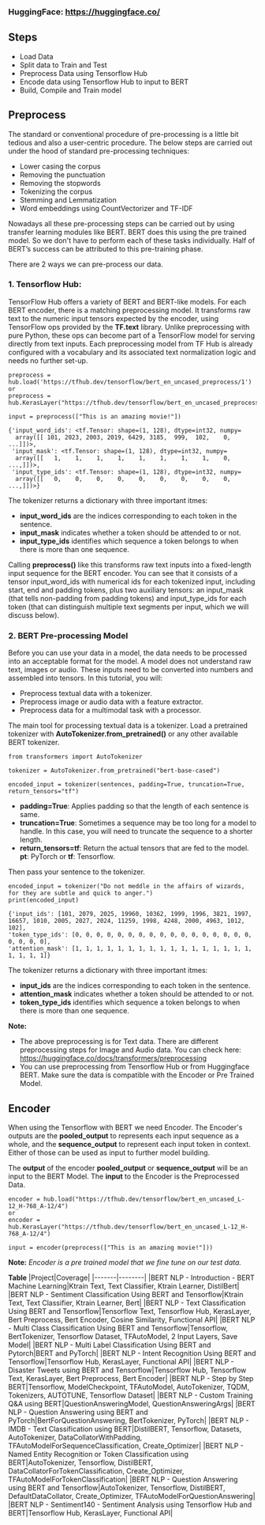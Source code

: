 ### **HuggingFace**: https://huggingface.co/ 

## **Steps**

- Load Data
- Split data to Train and Test
- Preprocess Data using Tensorflow Hub
- Encode data using Tensorflow Hub to input to BERT
- Build, Compile and Train model

## **Preprocess**

The standard or conventional procedure of pre-processing is a little bit tedious and also a user-centric procedure. The below steps are carried out under the hood of standard pre-processing techniques:

- Lower casing the corpus 
- Removing the punctuation 
- Removing the stopwords 
- Tokenizing the corpus 
- Stemming and Lemmatization
- Word embeddings using CountVectorizer and TF-IDF  

Nowadays all these pre-processing steps can be carried out by using transfer learning modules like BERT. BERT does this using the pre trained model. So we don't have to perform each of these tasks individually. Half of BERT’s success can be attributed to this pre-training phase. 

There are 2 ways we can pre-process our data.

### **1. Tensorflow Hub:**

TensorFlow Hub offers a variety of BERT and BERT-like models. For each BERT encoder, there is a matching preprocessing model. It transforms raw text to the numeric input tensors expected by the encoder, using TensorFlow ops provided by the **TF.text** library. Unlike preprocessing with pure Python, these ops can become part of a TensorFlow model for serving directly from text inputs. Each preprocessing model from TF Hub is already configured with a vocabulary and its associated text normalization logic and needs no further set-up.

```
preprocess = hub.load('https://tfhub.dev/tensorflow/bert_en_uncased_preprocess/1')
or
preprocess = hub.KerasLayer("https://tfhub.dev/tensorflow/bert_en_uncased_preprocess/1")

input = preprocess(["This is an amazing movie!"])

```
```
{'input_word_ids': <tf.Tensor: shape=(1, 128), dtype=int32, numpy=
  array([[ 101, 2023, 2003, 2019, 6429, 3185,  999,  102,    0,  ...]])>,
 'input_mask': <tf.Tensor: shape=(1, 128), dtype=int32, numpy=
  array([[   1,    1,    1,    1,    1,    1,    1,    1,    0,  ...,]])>,
 'input_type_ids': <tf.Tensor: shape=(1, 128), dtype=int32, numpy=
  array([[   0,    0,    0,    0,    0,    0,    0,    0,    0,  ...,]])>}
 ```
The tokenizer returns a dictionary with three important itmes:

- **input_word_ids** are the indices corresponding to each token in the sentence.
- **input_mask** indicates whether a token should be attended to or not.
- **input_type_ids** identifies which sequence a token belongs to when there is more than one sequence.

Calling **preprocess()** like this transforms raw text inputs into a fixed-length input sequence for the BERT encoder. You can see that it consists of a tensor input_word_ids with numerical ids for each tokenized input, including start, end and padding tokens, plus two auxiliary tensors: an input_mask (that tells non-padding from padding tokens) and input_type_ids for each token (that can distinguish multiple text segments per input, which we will discuss below).

### **2. BERT Pre-processing Model**

Before you can use your data in a model, the data needs to be processed into an acceptable format for the model. A model does not understand raw text, images or audio. These inputs need to be converted into numbers and assembled into tensors. In this tutorial, you will:

- Preprocess textual data with a tokenizer.
- Preprocess image or audio data with a feature extractor.
- Preprocess data for a multimodal task with a processor.

The main tool for processing textual data is a tokenizer. Load a pretrained tokenizer with **AutoTokenizer.from_pretrained()** or any other available BERT tokenizer.
```
from transformers import AutoTokenizer

tokenizer = AutoTokenizer.from_pretrained("bert-base-cased")

encoded_input = tokenizer(sentences, padding=True, truncation=True, return_tensors="tf")
```
- **padding=True**: Applies padding so that the length of each sentence is same.
- **truncation=True**: Sometimes a sequence may be too long for a model to handle. In this case, you will need to truncate the sequence to a shorter length.
- **return_tensors=tf**: Return the actual tensors that are fed to the model. **pt**: PyTorch or **tf**: Tensorflow.

Then pass your sentence to the tokenizer.

```
encoded_input = tokenizer("Do not meddle in the affairs of wizards, for they are subtle and quick to anger.")
print(encoded_input)
```
```
{'input_ids': [101, 2079, 2025, 19960, 10362, 1999, 1996, 3821, 1997, 16657, 1010, 2005, 2027, 2024, 11259, 1998, 4248, 2000, 4963, 1012, 102], 
'token_type_ids': [0, 0, 0, 0, 0, 0, 0, 0, 0, 0, 0, 0, 0, 0, 0, 0, 0, 0, 0, 0, 0], 
'attention_mask': [1, 1, 1, 1, 1, 1, 1, 1, 1, 1, 1, 1, 1, 1, 1, 1, 1, 1, 1, 1, 1]}
```

The tokenizer returns a dictionary with three important itmes:

- **input_ids** are the indices corresponding to each token in the sentence.
- **attention_mask** indicates whether a token should be attended to or not.
- **token_type_ids** identifies which sequence a token belongs to when there is more than one sequence.

**Note:**
- The above preprocessing is for Text data. There are different preprocessing steps for Image and Audio data. You can check here: https://huggingface.co/docs/transformers/preprocessing
- You can use preprocessing from Tensorflow Hub or from Huggingface BERT. Make sure the data is compatible with the Encoder or Pre Trained Model.

## **Encoder**
When using the Tensorflow with BERT we need Encoder. The Encoder's outputs are the **pooled_output** to represents each input sequence as a whole, and the **sequence_output** to represent each input token in context. Either of those can be used as input to further model building.

The **output** of the encoder **pooled_output** or **sequence_output** will be an input to the BERT Model. 
The **input** to the Encoder is the Preprocessed Data.

```
encoder = hub.load("https://tfhub.dev/tensorflow/bert_en_uncased_L-12_H-768_A-12/4")
or
encoder = hub.KerasLayer("https://tfhub.dev/tensorflow/bert_en_uncased_L-12_H-768_A-12/4")

input = encoder(preprocess(["This is an amazing movie!"]))

```
**Note:** *Encoder is a pre trained model that we fine tune on our test data.*


**Table**
|Project|Coverage|
|-------|--------|
|BERT NLP - Introduction - BERT Machine Learning|Ktrain Text, Text Classifier, Ktrain Learner, DistilBert|
|BERT NLP - Sentiment Classification Using BERT and Tensorflow|Ktrain Text, Text Classifier, Ktrain Learner, Bert|
|BERT NLP - Text Classification Using BERT and Tensorflow|Tensorflow Text, Tensorflow Hub, KerasLayer, Bert Preprocess, Bert Encoder, Cosine Similarity, Functional API|
|BERT NLP - Multi Class Classification Using BERT and Tensorflow|Tensorflow, BertTokenizer, Tensorflow Dataset, TFAutoModel, 2 Input Layers, Save Model|
|BERT NLP - Multi Label Classification Using BERT and Pytorch|BERT and PyTorch|
|BERT NLP - Intent Recognition Using BERT and Tensorflow|Tensorflow Hub, KerasLayer, Functional API|
|BERT NLP - Disaster Tweets using BERT and Tensorflow|Tensorflow Hub, Tensorflow Text, KerasLayer, Bert Preprocess, Bert Encoder|
|BERT NLP - Step by Step BERT|Tensorflow, ModelCheckpoint, TFAutoModel, AutoTokenizer, TQDM, Tokenizers, AUTOTUNE, Tensorflow Dataset|
|BERT NLP - Custom Training Q&A using BERT|QuestionAnsweringModel, QuestionAnsweringArgs|
|BERT NLP - Question Answering using BERT and PyTorch|BertForQuestionAnswering, BertTokenizer, PyTorch|
|BERT NLP - IMDB - Text Classification using BERT|DistilBERT, Tensorflow, Datasets, AutoTokenizer, DataCollatorWithPadding, TFAutoModelForSequenceClassification, Create_Optimizer|
|BERT NLP - Named Entity Recognition or Token Classification using BERT|AutoTokenizer, Tensorflow, DistilBERT, DataCollatorForTokenClassification, Create_Optimizer, TFAutoModelForTokenClassification|
|BERT NLP - Question Answering using BERT and Tensorflow|AutoTokenizer, Tensorflow, DistilBERT, DefaultDataCollator, Create_Optimizer, TFAutoModelForQuestionAnswering|
|BERT NLP - Sentiment140 - Sentiment Analysis using Tensorflow Hub and BERT|Tensorflow Hub, KerasLayer, Functional API|

